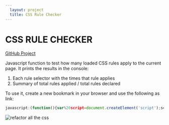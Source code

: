 ```yaml
---
  layout: project
  title: CSS Rule Checker
---
```

CSS RULE CHECKER
================

<div class="project-links">
  <a class="project-link" href="https://github.com/Juanxo/css-rule-checker">GitHub Project</a>
</div>

Javascript function to test how many loaded CSS rules apply to the current page.
It prints the results in the console:

1. Each rule selector with the times that rule applies
1. Summary of total rules applied / total rules declared

To use it, create a new bookmark in your browser and use the following as link:

```javascript
javascript:(function(){var%20script=document.createElement('script');script.src='https://raw.github.com/Juanxo/css-rule-checker/master/rulechecker.js';document.body.appendChild(script);})()
```

![refactor all the css](http://cdn.memegenerator.net/instances/400x/26947966.jpg)
